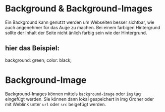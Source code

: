 # Background & Background-Images

Ein Background kann genutzt werden um Webseiten besser sichtbar, wie auch angenehmer für das Auge zu machen.
Bei einem farbigen Hintergrund sollte der Inhalt der Seite nicht änlich farbig sein wie der Hintergrund.

## hier das Beispiel:

background: green;
color: black;

# Background-Image

Background-Images können mittels `background-image` oder `img` tag eingefügt werden. Sie können dann lokal gespeichert in img Ordner oder mit Weblink unter `url` oder `src` beigefügt werden.
